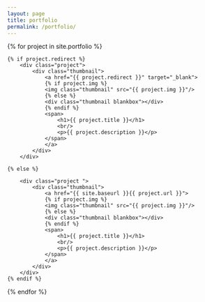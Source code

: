 ```yaml
---
layout: page
title: portfolio
permalink: /portfolio/
---
```


{% for project in site.portfolio %}

    {% if project.redirect %}
        <div class="project">
            <div class="thumbnail">
                <a href="{{ project.redirect }}" target="_blank">
                {% if project.img %}
                <img class="thumbnail" src="{{ project.img }}"/>
                {% else %}
                <div class="thumbnail blankbox"></div>
                {% endif %}    
                <span>
                    <h1>{{ project.title }}</h1>
                    <br/>
                    <p>{{ project.description }}</p>
                </span>
                </a>
            </div>
        </div>
        
    {% else %}
        
        <div class="project ">
            <div class="thumbnail">
                <a href="{{ site.baseurl }}{{ project.url }}">
                {% if project.img %}
                <img class="thumbnail" src="{{ project.img }}"/>
                {% else %}
                <div class="thumbnail blankbox"></div>
                {% endif %}    
                <span>
                    <h1>{{ project.title }}</h1>
                    <br/>
                    <p>{{ project.description }}</p>
                </span>
                </a>
            </div>
        </div>
    {% endif %}

{% endfor %}
